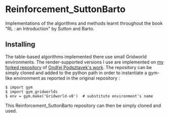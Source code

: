 # Reinforcement_SuttonBarto
Implementations of the algorithms and methods learnt throughout the book "RL : an Introduction" by Sutton and Barto.

## Installing
The table-based algorithms implemented there use small Gridworld environments.
The render-supported versions I use are implemented on [my forked repository](https://github.com/Louis-Bagot/gym-gridworlds) of [Ondřej Podsztavek's work](https://github.com/podondra/gym-gridworlds).
The repository can be simply cloned and added to the python path in order to instantiate a gym-like environment as reported in the original repository :
```
$ import gym
$ import gym_gridworlds
$ env = gym.make('Gridworld-v0')  # substitute environment's name
```

This Reinforcement_SuttonBarto repository can then be simply cloned and used.
